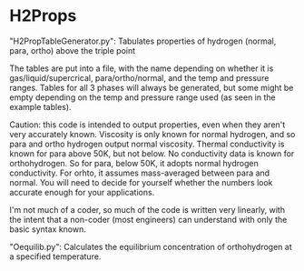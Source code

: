 # H2Props
"H2PropTableGenerator.py": Tabulates properties of hydrogen (normal, para, ortho) above the triple point

The tables are put into a file, with the name depending on whether it is gas/liquid/supercrical, para/ortho/normal, and the temp and pressure ranges.  Tables for all 3 phases will always be generated, but some might be empty depending on the temp and pressure range used (as seen in the example tables).

Caution: this code is intended to output properties, even when they aren't very accurately known.  Viscosity is only known for normal hydrogen, and so para and ortho hydrogen output normal viscosity.  Thermal conductivity is known for para above 50K, but not below.  No conductivity data is known for orthohydrogen.  So for para, below 50K, it adopts normal hydrogen conductivity.  For orhto, it assumes mass-averaged between para and normal.  You will need to decide for yourself whether the numbers look accurate enough for your applications.  

I'm not much of a coder, so much of the code is written very linearly, with the intent that a non-coder (most engineers) can understand with only the basic syntax known.


"Oequilib.py": Calculates the equilibrium concentration of orthohydrogen at a specified temperature.  
